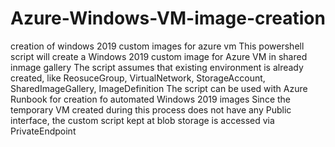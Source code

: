 # Azure-Windows-VM-image-creation
creation of windows 2019 custom images for azure vm
This powershell script will create a Windows 2019 custom image for Azure VM in shared inmage gallery
The script assumes that existing environment is already created, like ReosuceGroup, VirtualNetwork, StorageAccount, SharedImageGallery, ImageDefinition
The script can be used with Azure Runbook for creation fo automated Windows 2019 images
Since the temporary VM created during this process does not have any Public interface, the custom script kept at blob storage is accessed via PrivateEndpoint
